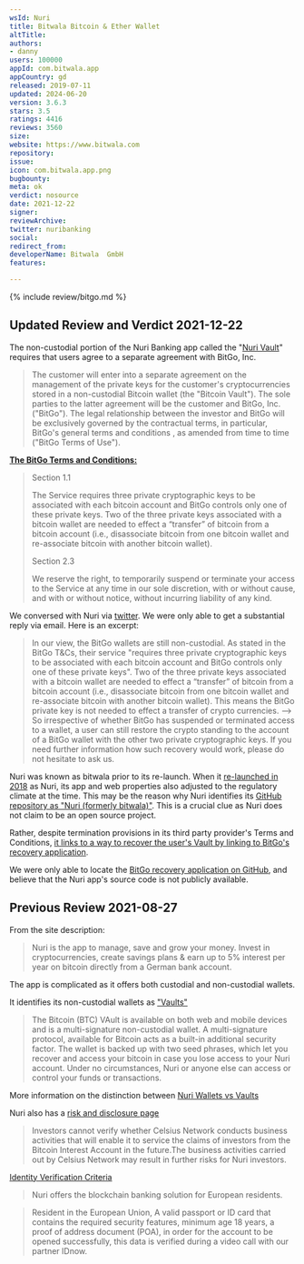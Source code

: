 ```yaml
---
wsId: Nuri
title: Bitwala Bitcoin & Ether Wallet
altTitle: 
authors:
- danny
users: 100000
appId: com.bitwala.app
appCountry: gd
released: 2019-07-11
updated: 2024-06-20
version: 3.6.3
stars: 3.5
ratings: 4416
reviews: 3560
size: 
website: https://www.bitwala.com
repository: 
issue: 
icon: com.bitwala.app.png
bugbounty: 
meta: ok
verdict: nosource
date: 2021-12-22
signer: 
reviewArchive: 
twitter: nuribanking
social: 
redirect_from: 
developerName: Bitwala  GmbH
features: 

---
```


{% include review/bitgo.md %}

## Updated Review and Verdict 2021-12-22

The non-custodial portion of the Nuri Banking app called the "[Nuri Vault](https://support.nuri.com/hc/en-gb/articles/360021669460-How-to-create-a-Nuri-vault-)" requires that users agree to a separate agreement with BitGo, Inc.

> The customer will enter into a separate agreement on the management of the private keys for the customer's cryptocurrencies stored in a non-custodial Bitcoin wallet (the "Bitcoin Vault"). The sole parties to the latter agreement will be the customer and BitGo, Inc. ("BitGo"). The legal relationship between the investor and BitGo will be exclusively governed by the contractual terms, in particular, BitGo's general terms and conditions , as amended from time to time ("BitGo Terms of Use"). 

**[The BitGo Terms and Conditions:](https://www.bitgo.com/legal/terms-of-use/)**

> Section 1.1
>
> The Service requires three private cryptographic keys to be associated with each bitcoin account and BitGo controls only one of these private keys. Two of the three private keys associated with a bitcoin wallet are needed to effect a “transfer” of bitcoin from a bitcoin account (i.e., disassociate bitcoin from one bitcoin wallet and re-associate bitcoin with another bitcoin wallet).
>
> Section 2.3
>
> We reserve the right, to temporarily suspend or terminate your access to the Service at any time in our sole discretion, with or without cause, and with or without notice, without incurring liability of any kind.

We conversed with Nuri via [twitter](https://twitter.com/NuriBanking/status/1430868739625529347). We were only able to get a substantial reply via email. Here is an excerpt:

> In our view, the BitGo wallets are still non-custodial. 
As stated in the BitGo T&Cs, their service "requires three private cryptographic keys to be associated with each bitcoin account and BitGo controls only one of these private keys".
Two of the three private keys associated with a bitcoin wallet are needed to effect a “transfer” of bitcoin from a bitcoin account (i.e., disassociate bitcoin from one bitcoin wallet and re-associate bitcoin with another bitcoin wallet). This means the BitGo private key is not needed to effect a transfer of crypto currencies.
--> So irrespective of whether BitGo has suspended or terminated access to a wallet, a user can still restore the crypto standing to the account of a BitGo wallet with the other two private cryptographic keys. If you need further information how such recovery would work, please do not hesitate to ask us.

Nuri was known as bitwala prior to its re-launch. When it [re-launched in 2018](https://en.wikipedia.org/wiki/Bitwala) as Nuri, its app and web properties also adjusted to the regulatory climate at the time. This may be the reason why Nuri identifies its [GitHub repository as "Nuri (formerly bitwala)"](https://github.com/orgs/bitwala/repositories). This is a crucial clue as Nuri does not claim to be an open source project. 

Rather, despite termination provisions in its third party provider's Terms and Conditions, [it links to a way to recover the user's Vault by linking to BitGo's recovery application](https://support.nuri.com/hc/en-gb/articles/360000988999-How-to-recover-my-Bitcoin-vault-).

We were only able to locate the [BitGo recovery application on GitHub](https://github.com/BitGo/wallet-recovery-wizard/releases), and believe that the Nuri app's source code is not publicly available.


## Previous Review 2021-08-27

From the site description:

> Nuri is the app to manage, save and grow your money. Invest in cryptocurrencies, create savings plans & earn up to 5% interest per year on bitcoin directly from a German bank account.

The app is complicated as it offers both custodial and non-custodial wallets. 

It identifies its non-custodial wallets as ["Vaults"](https://nuri.com/how-to/wallet/)

> The Bitcoin (BTC) VAult is available on both web and mobile devices and is a multi-signature non-custodial wallet. A multi-signature protocol, available for Bitcoin acts as a built-in additional security factor. The wallet is backed up with two seed phrases, which let you recover and access your bitcoin in case you lose access to your Nuri account. Under no circumstances, Nuri or anyone else can access or control your funds or transactions.

More information on the distinction between [Nuri Wallets vs Vaults](https://support.nuri.com/hc/en-gb/articles/360022033460-Wallets-Vaults-What-s-the-difference-)

Nuri also has a [risk and disclosure page](https://nuri.com/uploads/Nuri_Bitcoin_Interest_Account_Risk_Warning_EN_b93582385c.pdf)

> Investors cannot verify whether Celsius Network conducts business activities that will enable it to service the claims of investors from the Bitcoin Interest Account in the future.The business activities carried out by Celsius Network may result in further risks for Nuri investors.

[Identity Verification Criteria](https://support.nuri.com/hc/en-gb/articles/360021577139-What-are-the-verification-criteria-)

> Nuri offers the blockchain banking solution for European residents.

> Resident in the European Union, A valid passport or ID card that contains the required security features, minimum age 18 years,
a proof of address document (POA), in order for the account to be opened successfully, this data is verified during a video call with our partner IDnow.

